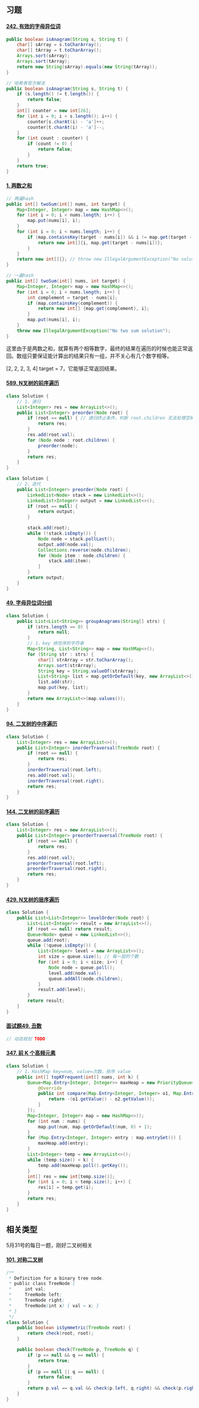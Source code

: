 ## 习题

#### [242. 有效的字母异位词](https://leetcode-cn.com/problems/valid-anagram/)

```java
public boolean isAnagram(String s, String t) {
    char[] sArray = s.toCharArray();
    char[] tArray = t.toCharArray();
    Arrays.sort(sArray);
    Arrays.sort(tArray);
    return new String(sArray).equals(new String(tArray));
}

// 哈希表官方解法
public boolean isAnagram(String s, String t) {
    if (s.length() != t.length()) {
        return false;
    }
    int[] counter = new int[26];
    for (int i = 0; i < s.length(); i++) {
        counter[s.charAt(i) - 'a']++;
        counter[t.charAt(i) - 'a']--;
    }
    for (int count : counter) {
        if (count != 0) {
            return false;
        }
    }
    return true;
}
```



#### [1. 两数之和](https://leetcode-cn.com/problems/two-sum/)

```java
// 两遍hash
public int[] twoSum(int[] nums, int target) {
    Map<Integer, Integer> map = new HashMap<>();
    for (int i = 0; i < nums.length; i++) {
        map.put(nums[i], i);
    }
    for (int i = 0; i < nums.length; i++) {
        if (map.containsKey(target - nums[i]) && i != map.get(target - nums[i])) {
            return new int[]{i, map.get(target - nums[i])};
        }
    }
    return new int[]{}; // throw new IllegalArgumentException("No solution");
}

// 一遍hash
public int[] twoSum(int[] nums, int target) {
    Map<Integer, Integer> map = new HashMap<>();
    for (int i = 0; i < nums.length; i++) {
        int complement = target - nums[i];
        if (map.containsKey(complement)) {
            return new int[] {map.get(complement), i};
        }
        map.put(nums[i], i);
    }
    throw new IllegalArgumentException("No two sum solution");
}
```

这里由于是两数之和，就算有两个相等数字，最终的结果在遍历的时候也能正常返回。数组只要保证能计算出的结果只有一组，并不关心有几个数字相等。

[2, 2, 2, 3, 4] target = 7，它能够正常返回结果。



#### [589. N叉树的前序遍历](https://leetcode-cn.com/problems/n-ary-tree-preorder-traversal/)

```java
class Solution {
    // 1、递归
    List<Integer> res = new ArrayList<>();
    public List<Integer> preorder(Node root) {
        if (root == null) { // 递归终止条件，判断 root.children 无法处理空树[]
            return res;
        }
        res.add(root.val);
        for (Node node : root.children) {
            preorder(node);
        }
        return res;
    }
}

class Solution {
    // 2、迭代
    public List<Integer> preorder(Node root) {
        LinkedList<Node> stack = new LinkedList<>();
        LinkedList<Integer> output = new LinkedList<>();
        if (root == null) {
            return output;
        }

        stack.add(root);
        while (!stack.isEmpty()) {
            Node node = stack.pollLast();
            output.add(node.val);
            Collections.reverse(node.children);
            for (Node item : node.children) {
                stack.add(item);
            }
        }
        return output;
    }
}
```



#### [49. 字母异位词分组](https://leetcode-cn.com/problems/group-anagrams/)

```java
class Solution {
    public List<List<String>> groupAnagrams(String[] strs) {
        if (strs.length == 0) {
            return null;
        }
        // 1、key 排完序的字符串
        Map<String, List<String>> map = new HashMap<>();
        for (String str : strs) {
            char[] strArray = str.toCharArray();
            Arrays.sort(strArray);
            String key = String.valueOf(strArray);
            List<String> list = map.getOrDefault(key, new ArrayList<>()); // 不含 key 也会返回一个 ArrayList<>()
            list.add(str);
            map.put(key, list);
        }
        return new ArrayList<>(map.values());
    }
}
```



#### [94. 二叉树的中序遍历](https://leetcode-cn.com/problems/binary-tree-inorder-traversal/)

```java
class Solution {
    List<Integer> res = new ArrayList<>();
    public List<Integer> inorderTraversal(TreeNode root) {
        if (root == null) {
            return res;
        }
        inorderTraversal(root.left);
        res.add(root.val);
        inorderTraversal(root.right);
        return res;
    }
}
```



#### [144. 二叉树的前序遍历](https://leetcode-cn.com/problems/binary-tree-preorder-traversal/)

```java
class Solution {
    List<Integer> res = new ArrayList<>();
    public List<Integer> preorderTraversal(TreeNode root) {
        if (root == null) {
            return res;
        }
        res.add(root.val);
        preorderTraversal(root.left);
        preorderTraversal(root.right);
        return res;
    }
}
```



#### [429. N叉树的层序遍历](https://leetcode-cn.com/problems/n-ary-tree-level-order-traversal/)

```java
class Solution {
    public List<List<Integer>> levelOrder(Node root) {
        List<List<Integer>> result = new ArrayList<>();
        if (root == null) return result;
        Queue<Node> queue = new LinkedList<>();
        queue.add(root);
        while (!queue.isEmpty()) {
            List<Integer> level = new ArrayList<>();
            int size = queue.size(); // 每一层的个数
            for (int i = 0; i < size; i++) {
                Node node = queue.poll();
                level.add(node.val);
                queue.addAll(node.children);
            }
            result.add(level);
        }
        return result;
    }
}
```



#### [面试题49. 丑数](https://leetcode-cn.com/problems/chou-shu-lcof/)

```java
// 动态规划 TODO
```



#### [347. 前 K 个高频元素](https://leetcode-cn.com/problems/top-k-frequent-elements/)

```java
class Solution {
    // 1、HashMap key=num, value=次数，排序 value
    public int[] topKFrequent(int[] nums, int k) {
        Queue<Map.Entry<Integer, Integer>> maxHeap = new PriorityQueue<>(new Comparator<Map.Entry<Integer, Integer>>() {
            @Override
            public int compare(Map.Entry<Integer, Integer> o1, Map.Entry<Integer, Integer> o2) {
                return -(o1.getValue() - o2.getValue());
            }
        });
        Map<Integer, Integer> map = new HashMap<>();
        for (int num : nums) {
            map.put(num, map.getOrDefault(num, 0) + 1);
        }
        for (Map.Entry<Integer, Integer> entry : map.entrySet()) {
            maxHeap.add(entry);
        }
        List<Integer> temp = new ArrayList<>();
        while (temp.size() < k) {
            temp.add(maxHeap.poll().getKey());
        }
        int[] res = new int[temp.size()];
        for (int i = 0; i < temp.size(); i++) {
            res[i] = temp.get(i);
        }
        return res;
    }
}
```



## 相关类型

5月31号的每日一题，刚好二叉树相关

#### [101. 对称二叉树](https://leetcode-cn.com/problems/symmetric-tree/)

```java
/**
 * Definition for a binary tree node.
 * public class TreeNode {
 *     int val;
 *     TreeNode left;
 *     TreeNode right;
 *     TreeNode(int x) { val = x; }
 * }
 */
class Solution {
    public boolean isSymmetric(TreeNode root) {
        return check(root, root);
    }

    public boolean check(TreeNode p, TreeNode q) {
        if (p == null && q == null) {
            return true;
        }
        if (p == null || q == null) {
            return false;
        }
        return p.val == q.val && check(p.left, q.right) && check(p.right, q.left);
    }
}
```


